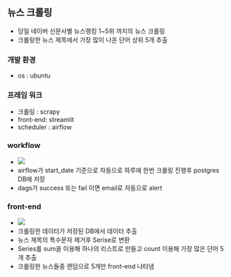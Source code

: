 ## 뉴스 크롤링

- 당일 네이버 신문사별 뉴스랭킹 1~5위 까지의 뉴스 크롤링
- 크롤링한 뉴스 제목에서 가장 많이 나온 단어 상위 5개 추출

### 개발 환경
  - os : ubuntu

### 프레임 워크
  - 크롤링 : scrapy
  - front-end: streamlit
  - scheduler : airflow

### workflow
  -  <img src="https://user-images.githubusercontent.com/107156650/228121747-1dc55848-1b7a-48ba-9e81-26ef7220a353.PNG">
  - airflow가 start_date 기준으로 자동으로 하루에 한번 크롤링 진행후 postgres DB에 저장
  - dags가 success 또는 fail 이면 email로 자동으로 alert

### front-end    
  -  <img src="https://user-images.githubusercontent.com/107156650/228020316-e4967f8a-6107-4386-9002-433f16df36eb.JPG">
  - 크롤링한 데이터가 저장된 DB에서 데이터 추출
  - 뉴스 제목의 특수문자 제거후 Serise로 변환
  - Series를 sum을 이용해 하나의 리스트로 만들고 count 이용해 가장 많은 단어 5개 추출
  - 크롤링한 뉴스들중 랜덤으로 5개만 front-end 나타냄